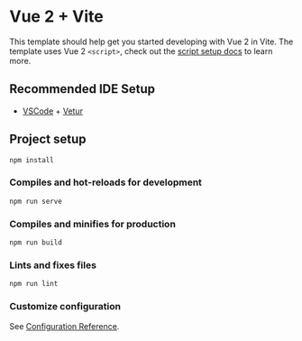 # Vue 2 + Vite

This template should help get you started developing with Vue 2 in Vite. The template uses Vue 2 `<script>`, check out the [script setup docs](https://vuejs.org/guide/introduction.html) to learn more.

## Recommended IDE Setup

- [VSCode](https://code.visualstudio.com/) + [Vetur](https://marketplace.visualstudio.com/items?itemName=octref.vetur)



## Project setup
```
npm install
```

### Compiles and hot-reloads for development
```
npm run serve
```

### Compiles and minifies for production
```
npm run build
```

### Lints and fixes files
```
npm run lint
```

### Customize configuration
See [Configuration Reference](https://cli.vuejs.org/config/).
